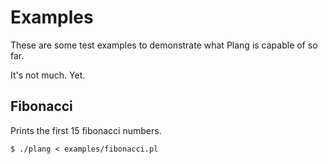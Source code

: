 # Examples
These are some test examples to demonstrate what Plang is capable of so far.

It's not much. Yet.

## Fibonacci
Prints the first 15 fibonacci numbers.

    $ ./plang < examples/fibonacci.pl
